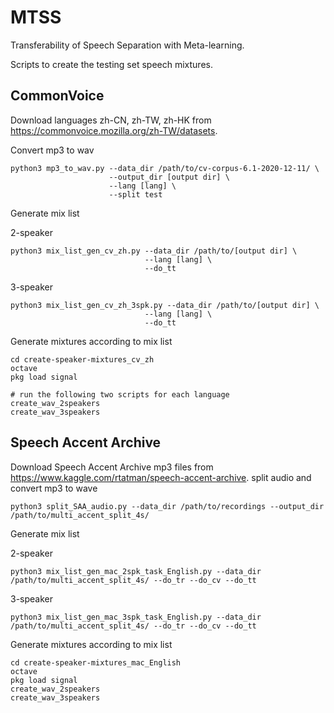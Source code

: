 # MTSS
Transferability of Speech Separation with Meta-learning.

Scripts to create the testing set speech mixtures.

## CommonVoice
Download languages zh-CN, zh-TW, zh-HK from https://commonvoice.mozilla.org/zh-TW/datasets.

Convert mp3 to wav
```
python3 mp3_to_wav.py --data_dir /path/to/cv-corpus-6.1-2020-12-11/ \
                      --output_dir [output dir] \
                      --lang [lang] \
                      --split test
```
Generate mix list

2-speaker
```
python3 mix_list_gen_cv_zh.py --data_dir /path/to/[output dir] \
                              --lang [lang] \
                              --do_tt
```
3-speaker
```
python3 mix_list_gen_cv_zh_3spk.py --data_dir /path/to/[output dir] \
                              --lang [lang] \
                              --do_tt
```
Generate mixtures according to mix list
```
cd create-speaker-mixtures_cv_zh
octave
pkg load signal

# run the following two scripts for each language
create_wav_2speakers
create_wav_3speakers
```

## Speech Accent Archive
Download Speech Accent Archive mp3 files from https://www.kaggle.com/rtatman/speech-accent-archive.
split audio and convert mp3 to wave
```
python3 split_SAA_audio.py --data_dir /path/to/recordings --output_dir /path/to/multi_accent_split_4s/
```
Generate mix list

2-speaker
```
python3 mix_list_gen_mac_2spk_task_English.py --data_dir /path/to/multi_accent_split_4s/ --do_tr --do_cv --do_tt
```

3-speaker
```
python3 mix_list_gen_mac_3spk_task_English.py --data_dir /path/to/multi_accent_split_4s/ --do_tr --do_cv --do_tt
```
Generate mixtures according to mix list
```
cd create-speaker-mixtures_mac_English
octave
pkg load signal
create_wav_2speakers
create_wav_3speakers
```
